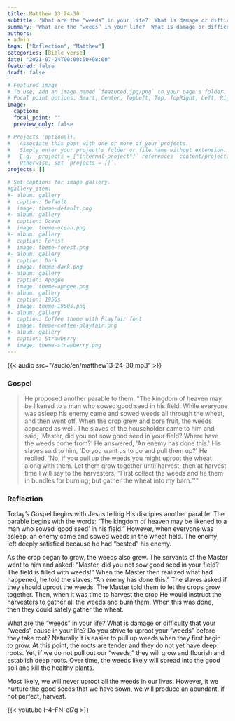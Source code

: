 ```yaml
---
title: Matthew 13:24-30
subtitle: 'What are the “weeds” in your life?  What is damage or difficulty that your “weeds” cause in your life?  Do you strive to uproot your “weeds” before they take root?'
summary: 'What are the “weeds” in your life?  What is damage or difficulty that your “weeds” cause in your life?  Do you strive to uproot your “weeds” before they take root?'
authors:
- admin
tags: ["Reflection", "Matthew"]
categories: [Bible verse]
date: "2021-07-24T00:00:00+08:00"
featured: false
draft: false

# Featured image
# To use, add an image named `featured.jpg/png` to your page's folder.
# Focal point options: Smart, Center, TopLeft, Top, TopRight, Left, Right, BottomLeft, Bottom, BottomRight
image:
  caption:
  focal_point: ""
  preview_only: false

# Projects (optional).
#   Associate this post with one or more of your projects.
#   Simply enter your project's folder or file name without extension.
#   E.g. `projects = ["internal-project"]` references `content/project/deep-learning/index.md`.
#   Otherwise, set `projects = []`.
projects: []

# Set captions for image gallery.
#gallery_item:
#- album: gallery
#  caption: Default
#  image: theme-default.png
#- album: gallery
#  caption: Ocean
#  image: theme-ocean.png
#- album: gallery
#  caption: Forest
#  image: theme-forest.png
#- album: gallery
#  caption: Dark
#  image: theme-dark.png
#- album: gallery
#  caption: Apogee
#  image: theme-apogee.png
#- album: gallery
#  caption: 1950s
#  image: theme-1950s.png
#- album: gallery
#  caption: Coffee theme with Playfair font
#  image: theme-coffee-playfair.png
#- album: gallery
#  caption: Strawberry
#  image: theme-strawberry.png
---
```


{{< audio src="/audio/en/matthew13-24-30.mp3" >}}

### Gospel
> He proposed another parable to them. "The kingdom of heaven may be likened to a man who sowed good seed in his field. While everyone was asleep his enemy came and sowed weeds all through the wheat, and then went off. When the crop grew and bore fruit, the weeds appeared as well. The slaves of the householder came to him and said, 'Master, did you not sow good seed in your field? Where have the weeds come from?' He answered, 'An enemy has done this.' His slaves said to him, 'Do you want us to go and pull them up?' He replied, 'No, if you pull up the weeds you might uproot the wheat along with them. Let them grow together until harvest; then at harvest time I will say to the harvesters, "First collect the weeds and tie them in bundles for burning; but gather the wheat into my barn."'"


### Reflection
Today’s Gospel begins with Jesus telling His disciples another parable.  The parable begins with the words:  “The kingdom of heaven may be likened to a man who sowed ‘good seed’ in his field.”  However, when everyone was asleep, an enemy came and sowed weeds in the wheat field. The enemy left deeply satisfied because he had “bested” his enemy.

As the crop began to grow, the weeds also grew.  The servants of the Master went to him and asked: “Master, did you not sow good seed in your field?  The field is filled with weeds!”  When the Master then realized what had happened, he told the slaves: “An enemy has done this.”  The slaves asked if they should uproot the weeds.  The Master told them to let the crops grow together.  Then, when it was time to harvest the crop He would instruct the harvesters to gather all the weeds and burn them.  When this was done, then they could safely gather the wheat.

What are the “weeds” in your life?  What is damage or difficulty that your “weeds” cause in your life?  Do you strive to uproot your “weeds” before they take root?  Naturally it is easier to pull up weeds when they first begin to grow.  At this point, the roots are tender and they do not yet have deep roots.   Yet, if we do not pull out our “weeds,” they will grow and flourish and establish deep roots.  Over time, the weeds likely will spread into the good soil and kill the healthy plants.

Most likely, we will never uproot all the weeds in our lives.  However, it we nurture the good seeds that we have sown, we will produce an abundant, if not perfect, harvest.

{{< youtube I-4-FN-el7g >}}
